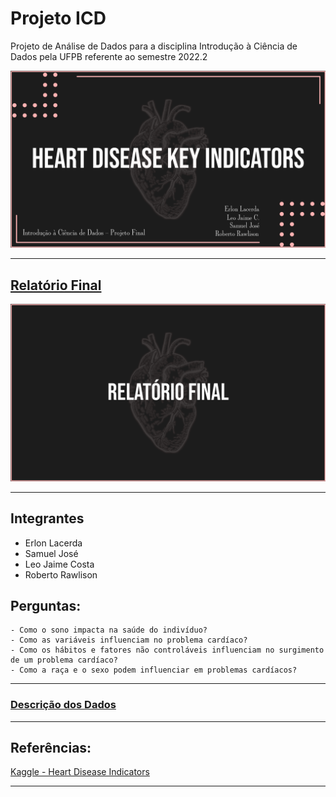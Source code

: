 # Projeto ICD

Projeto de Análise de Dados para a disciplina Introdução à Ciência de Dados pela UFPB referente ao semestre 2022.2

<img src="media/capa-heartdisease.png" alt="Capa">

---

## [Relatório Final](https://github.com/erlonL/Projeto-ICD/blob/main/projeto.ipynb)

<a href = "https://github.com/erlonL/Projeto-ICD/blob/main/projeto.ipynb"><img src="media/image-relatorio.png" alt = "relatório"></a>

---

## Integrantes

- Erlon Lacerda
- Samuel José
- Leo Jaime Costa
- Roberto Rawlison

## Perguntas:

    - Como o sono impacta na saúde do indivíduo?
    - Como as variáveis influenciam no problema cardíaco?
    - Como os hábitos e fatores não controláveis influenciam no surgimento de um problema cardíaco?
    - Como a raça e o sexo podem influenciar em problemas cardíacos?

---

### [Descrição dos Dados](https://github.com/erlonL/Projeto-ICD/blob/main/Descri%C3%A7%C3%A3o%20dos%20Dados.md)

---

## Referências:

[Kaggle - Heart Disease Indicators](https://www.kaggle.com/datasets/kamilpytlak/personal-key-indicators-of-heart-disease)

---
